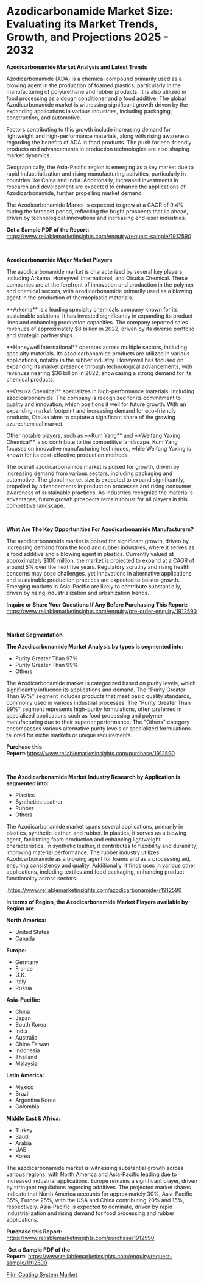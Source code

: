 <p><h1>Azodicarbonamide Market Size: Evaluating its Market Trends, Growth, and Projections 2025 - 2032</h1></p><p><strong>Azodicarbonamide Market Analysis and Latest Trends</strong></p>
<p><p>Azodicarbonamide (ADA) is a chemical compound primarily used as a blowing agent in the production of foamed plastics, particularly in the manufacturing of polyurethane and rubber products. It is also utilized in food processing as a dough conditioner and a food additive. The global Azodicarbonamide market is witnessing significant growth driven by the expanding applications in various industries, including packaging, construction, and automotive. </p><p>Factors contributing to this growth include increasing demand for lightweight and high-performance materials, along with rising awareness regarding the benefits of ADA in food products. The push for eco-friendly products and advancements in production technologies are also shaping market dynamics.</p><p>Geographically, the Asia-Pacific region is emerging as a key market due to rapid industrialization and rising manufacturing activities, particularly in countries like China and India. Additionally, increased investments in research and development are expected to enhance the applications of Azodicarbonamide, further propelling market demand.</p><p>The Azodicarbonamide Market is expected to grow at a CAGR of 9.4% during the forecast period, reflecting the bright prospects that lie ahead, driven by technological innovations and increasing end-user industries.</p></p>
<p><strong>Get a Sample PDF of the Report:&nbsp;</strong> <a href="https://www.reliablemarketinsights.com/enquiry/request-sample/1912590?utm_campaign=3493&utm_medium=2&utm_source=Github&utm_content=ia&utm_term=02042025&utm_id=azodicarbonamide">https://www.reliablemarketinsights.com/enquiry/request-sample/1912590</a></p>
<p>&nbsp;</p>
<p><strong>Azodicarbonamide Major Market Players</strong></p>
<p><p>The azodicarbonamide market is characterized by several key players, including Arkema, Honeywell International, and Otsuka Chemical. These companies are at the forefront of innovation and production in the polymer and chemical sectors, with azodicarbonamide primarily used as a blowing agent in the production of thermoplastic materials.</p><p>**Arkema** is a leading specialty chemicals company known for its sustainable solutions. It has invested significantly in expanding its product lines and enhancing production capacities. The company reported sales revenues of approximately $8 billion in 2022, driven by its diverse portfolio and strategic partnerships.</p><p>**Honeywell International** operates across multiple sectors, including specialty materials. Its azodicarbonamide products are utilized in various applications, notably in the rubber industry. Honeywell has focused on expanding its market presence through technological advancements, with revenues nearing $36 billion in 2022, showcasing a strong demand for its chemical products.</p><p>**Otsuka Chemical** specializes in high-performance materials, including azodicarbonamide. The company is recognized for its commitment to quality and innovation, which positions it well for future growth. With an expanding market footprint and increasing demand for eco-friendly products, Otsuka aims to capture a significant share of the growing azurechemical market.</p><p>Other notable players, such as **Kum Yang** and **Weifang Yaxing Chemical**, also contribute to the competitive landscape. Kum Yang focuses on innovative manufacturing techniques, while Weifang Yaxing is known for its cost-effective production methods.</p><p>The overall azodicarbonamide market is poised for growth, driven by increasing demand from various sectors, including packaging and automotive. The global market size is expected to expand significantly, propelled by advancements in production processes and rising consumer awareness of sustainable practices. As industries recognize the material's advantages, future growth prospects remain robust for all players in this competitive landscape.</p></p>
<p>&nbsp;</p>
<p><strong>What Are The Key Opportunities For Azodicarbonamide Manufacturers?</strong></p>
<p><p>The azodicarbonamide market is poised for significant growth, driven by increasing demand from the food and rubber industries, where it serves as a food additive and a blowing agent in plastics. Currently valued at approximately $100 million, the market is projected to expand at a CAGR of around 5% over the next five years. Regulatory scrutiny and rising health concerns may pose challenges, yet innovations in alternative applications and sustainable production practices are expected to bolster growth. Emerging markets in Asia-Pacific are likely to contribute substantially, driven by rising industrialization and urbanization trends.</p></p>
<p><strong>Inquire or Share Your Questions If Any Before Purchasing This Report:</strong> <a href="https://www.reliablemarketinsights.com/enquiry/pre-order-enquiry/1912590?utm_campaign=3493&utm_medium=2&utm_source=Github&utm_content=ia&utm_term=02042025&utm_id=azodicarbonamide">https://www.reliablemarketinsights.com/enquiry/pre-order-enquiry/1912590</a></p>
<p>&nbsp;</p>
<p><strong>Market Segmentation</strong></p>
<p><strong>The Azodicarbonamide Market Analysis by types is segmented into:</strong></p>
<p><ul><li>Purity Greater Than 97%</li><li>Purity Greater Than 99%</li><li>Others</li></ul></p>
<p><p>The Azodicarbonamide market is categorized based on purity levels, which significantly influence its applications and demand. The "Purity Greater Than 97%" segment includes products that meet basic quality standards, commonly used in various industrial processes. The "Purity Greater Than 99%" segment represents high-purity formulations, often preferred in specialized applications such as food processing and polymer manufacturing due to their superior performance. The "Others" category encompasses various alternative purity levels or specialized formulations tailored for niche markets or unique requirements.</p></p>
<p><strong>Purchase this Report:&nbsp;</strong><a href="https://www.reliablemarketinsights.com/purchase/1912590?utm_campaign=3493&utm_medium=2&utm_source=Github&utm_content=ia&utm_term=02042025&utm_id=azodicarbonamide">https://www.reliablemarketinsights.com/purchase/1912590</a></p>
<p>&nbsp;</p>
<p><strong>The Azodicarbonamide Market Industry Research by Application is segmented into:</strong></p>
<p><ul><li>Plastics</li><li>Synthetics Leather</li><li>Rubber</li><li>Others</li></ul></p>
<p><p>The Azodicarbonamide market spans several applications, primarily in plastics, synthetic leather, and rubber. In plastics, it serves as a blowing agent, facilitating foam production and enhancing lightweight characteristics. In synthetic leather, it contributes to flexibility and durability, improving material performance. The rubber industry utilizes Azodicarbonamide as a blowing agent for foams and as a processing aid, ensuring consistency and quality. Additionally, it finds uses in various other applications, including textiles and food packaging, enhancing product functionality across sectors.</p></p>
<p><a href="https://www.reliablemarketinsights.com/azodicarbonamide-r1912590?utm_campaign=3493&utm_medium=2&utm_source=Github&utm_content=ia&utm_term=02042025&utm_id=azodicarbonamide">&nbsp;https://www.reliablemarketinsights.com/azodicarbonamide-r1912590</a></p>
<p><strong>In terms of Region, the Azodicarbonamide Market Players available by Region are:</strong></p>
<p>
    <p> <strong> North America: </strong>
        <ul>
            <li>United States</li>
            <li>Canada</li>
        </ul>
        </p> 
    <p> <strong> Europe: </strong>
        <ul>
            <li>Germany</li>
            <li>France</li>
            <li>U.K.</li>
            <li>Italy</li>
            <li>Russia</li>
        </ul>
        </p> 
    <p> <strong> Asia-Pacific: </strong>
        <ul>
            <li>China</li>
            <li>Japan</li>
            <li>South Korea</li>
            <li>India</li>
            <li>Australia</li>
            <li>China Taiwan</li>
            <li>Indonesia</li>
            <li>Thailand</li>
            <li>Malaysia</li>
        </ul>
        </p> 
    <p> <strong> Latin America: </strong>
        <ul>
            <li>Mexico</li>
            <li>Brazil</li>
            <li>Argentina Korea</li>
            <li>Colombia</li>
        </ul>
        </p> 
    <p> <strong> Middle East & Africa: </strong>
        <ul>
            <li>Turkey</li>
            <li>Saudi</li>
            <li>Arabia</li>
            <li>UAE</li>
            <li>Korea</li>
        </ul>
    </p>
    </p>
<p><p>The azodicarbonamide market is witnessing substantial growth across various regions, with North America and Asia-Pacific leading due to increased industrial applications. Europe remains a significant player, driven by stringent regulations regarding additives. The projected market shares indicate that North America accounts for approximately 30%, Asia-Pacific 35%, Europe 25%, with the USA and China contributing 20% and 15%, respectively. Asia-Pacific is expected to dominate, driven by rapid industrialization and rising demand for food processing and rubber applications.</p></p>
<p><strong>Purchase this Report: </strong><a href="https://www.reliablemarketinsights.com/purchase/1912590?utm_campaign=3493&utm_medium=2&utm_source=Github&utm_content=ia&utm_term=02042025&utm_id=azodicarbonamide">https://www.reliablemarketinsights.com/purchase/1912590</a></p>
<p>&nbsp;<strong>Get a Sample PDF of the Report:&nbsp;&nbsp;</strong><a href="https://www.reliablemarketinsights.com/enquiry/request-sample/1912590?utm_campaign=3493&utm_medium=2&utm_source=Github&utm_content=ia&utm_term=02042025&utm_id=azodicarbonamide">https://www.reliablemarketinsights.com/enquiry/request-sample/1912590</a></p>
<p><strong></strong></p>
<p><p><a href="https://github.com/debowflaggqw/Market-Research-Report-List-1/blob/main/film-coating-system-market.md?utm_campaign=3493&utm_medium=2&utm_source=Github&utm_content=ia&utm_term=02042025&utm_id=azodicarbonamide">Film Coating System Market</a></p></p>